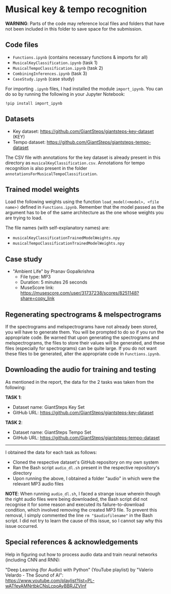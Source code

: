 # Musical key & tempo recognition

**WARNING**: Parts of the code may reference local files and folders that have not been included in this folder to save space for the submission.

## Code files
- `Functions.ipynb` (contains necessary functions & imports for all)
- `MusicalKeyClassification.ipynb` (task 1)
- `MusicalTempoClassification.ipynb` (task 2)
- `CombiningInferences.ipynb` (task 3)
- `CaseStudy.ipynb` (case study)

For importing `.ipynb` files, I had installed the module `import_ipynb`. You can do so by running the following in your Jupyter Notebook:

```
!pip install import_ipynb
```

## Datasets
- Key dataset: https://github.com/GiantSteps/giantsteps-key-dataset (KEY)
- Tempo dataset: https://github.com/GiantSteps/giantsteps-tempo-dataset

The CSV file with annotations for the key dataset is already present in this directory as `musicalKeyClassification.csv`. Annotations for tempo recognition is also present in the folder `annotationsForMusicalTempoClassification`.

## Trained model weights

Load the following weights using the function `load_model(<model>, <file name>)` defined in `Functions.ipynb`. Remember that the model passed as the argument has to be of the same architecture as the one whose weights you are trying to load.

The file names (with self-explanatory names) are:

- `musicalKeyClassificationTrainedModelWeights.npy`
- `musicalTempoClassificationTrainedModelWeights.npy`

## Case study
- "Ambient Life" by Pranav Gopalkrishna
    - File type: MP3
    - Duration: 5 minutes 26 seconds
    - MuseScore link: https://musescore.com/user/31737238/scores/8251148?share=copy_link

## Regenerating spectrograms & melspectrograms
If the spectrograms and melspectrograms have not already been stored, you will have to generate them. You will be prompted to do so if you run the appropriate code. Be warned that upon generating the spectrograms and melspectrograms, the files to store their values will be generated, and these files (especially for spectrograms) can be quite large. If you do not want these files to be generated, alter the appropriate code in `Functions.ipynb`.

## Downloading the audio for training and testing
As mentioned in the report, the data for the 2 tasks was taken from the following:

**TASK 1**:

- Dataset name: GiantSteps Key Set
- GitHub URL: https://github.com/GiantSteps/giantsteps-key-dataset

**TASK 2**:

- Dataset name: GiantSteps Tempo Set
- GitHub URL: https://github.com/GiantSteps/giantsteps-tempo-dataset

---

I obtained the data for each task as follows:

- Cloned the respective dataset's GitHub repository on my own system
- Ran the Bash script `audio_dl.sh` present in the respective repository's directory
- Upon running the above, I obtained a folder "audio" in which were the relevant MP3 audio files

**NOTE**: When running `audio_dl.sh`, I faced a strange issue wherein though the right audio files were being downloaded, the Bash script did not recognise it for some reason and executed its failure-to-download condition, which involved removing the created MP3 file. To prevent this removal, I simply commented the line `rm "$audiofilename"` in the Bash script. I did not try to learn the cause of this issue, so I cannot say why this issue occurred.

## Special references & acknowledgements

Help in figuring out how to process audio data and train neural networks (including CNN and RNN):

"Deep Learning (for Audio) with Python" (YouTube playlist) by "Valerio Velardo - The Sound of AI": <br>
https://www.youtube.com/playlist?list=PL-wATfeyAMNrtbkCNsLcpoAyBBRJZVlnf
